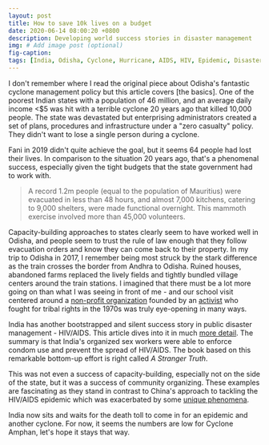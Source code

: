 ```yaml
---
layout: post
title: How to save 10k lives on a budget
date: 2020-06-14 08:00:20 +0800
description: Developing world success stories in disaster management
img: # Add image post (optional)
fig-caption: 
tags: [India, Odisha, Cyclone, Hurricane, AIDS, HIV, Epidemic, Disaster, Management]
---
```


I don't remember where I read the original piece about Odisha's fantastic cyclone management policy but this article covers [the basics]. One of the poorest Indian states with a population of 46 million, and an average daily income <$5 was hit with a terrible cyclone 20 years ago that killed 10,000 people. The state was devastated but enterprising administrators created a set of plans, procedures and infrastructure under a "zero casualty" policy. They didn't want to lose a single person during a cyclone.

Fani in 2019 didn't quite achieve the goal, but it seems 64 people had lost their lives. In comparison to the situation 20 years ago, that's a phenomenal success, especially given the tight budgets that the state government had to work with.

>A record 1.2m people (equal to the population of Mauritius) were evacuated in less than 48 hours, and almost 7,000 kitchens, catering to 9,000 shelters, were made functional overnight. This mammoth exercise involved more than 45,000 volunteers.

Capacity-building approaches to states clearly seem to have worked well in Odisha, and people seem to trust the rule of law enough that they follow evacuation orders and know they can come back to their property. In my trip to Odisha in 2017, I remember being most struck by the stark difference as the train crosses the border from Andhra to Odisha. Ruined houses, abandoned farms replaced the lively fields and tightly bundled village centers around the train stations. I imagined that there must be a lot more going on than what I was seeing in front of me - and our school visit centered around a [non-profit organization](https://www.gramvikas.org/) founded by an [activist](https://en.wikipedia.org/wiki/Joe_Madiath) who fought for tribal rights in the 1970s was truly eye-opening in many ways.

India has another bootstrapped and silent success story in public disaster management - HIV/AIDS. This article dives into it in much [more detail](https://www.theguardian.com/global-development/2018/dec/13/the-untold-story-of-how-india-sex-workers-prevented-an-aids-epidemic-ashok-alexander-a-stranger-truth). The summary is that India's organized sex workers were able to enforce condom use and prevent the spread of HIV/AIDS. The book based on this remarkable bottom-up effort is right called _A Stranger Truth_.

This was not even a success of capacity-building, especially not on the side of the state, but it was a success of community organizing. These examples are fascinating as they stand in contrast to China's approach to tackling the HIV/AIDS epidemic which was exacerbated by some [unique phenomena](https://en.wikipedia.org/wiki/Plasma_Economy).

India now sits and waits for the death toll to come in for an epidemic and another cyclone. For now, it seems the numbers are low for Cyclone Amphan, let's hope it stays that way.
